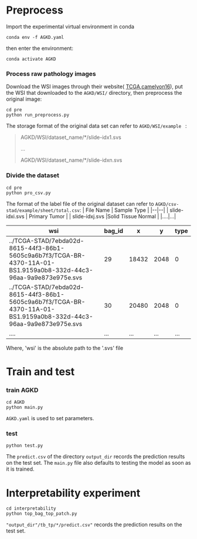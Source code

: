 # Preprocess

Import the experimental virtual environment in conda
```
conda env -f AGKD.yaml
```
then enter the environment:
```
conda activate AGKD
```

### Process raw pathology images

Download the WSI images through their website( [TCGA](https://portal.gdc.cancer.gov/analysis_page?app=Projects),[camelyon16](https://camelyon17.grand-challenge.org/Data/)), put the WSI that downloaded to the `AGKD/WSI/` directory, then preprocess the original image:
```
cd pre
python run_preprocess.py
```
The storage format of the original data set can refer to  `AGKD/WSI/example ` : 
> AGKD/WSI/dataset_name/\*/slide-idx1.svs
> 
> ...
> 
> AGKD/WSI/dataset_name/\*/slide-idxn.svs


  
### Divide the dataset
```
cd pre
python pro_csv.py
```

The format of the label file of the original dataset can refer to `AGKD/csv-stad/example/sheet/total.csv`:
| File Name | Sample Type |
|--|--|
| slide-idxi.svs | Primary Tumor |
| slide-idxj.svs |Solid Tissue Normal  |
|....|...|

| wsi | bag_id | x | y | type |
|-----|--------|---|---|------|
| ../TCGA-STAD/7ebda02d-8615-44f3-86b1-5605c9a6b7f3/TCGA-BR-4370-11A-01-BS1.9159a0b8-332d-44c3-96aa-9a9e873e975e.svs | 29 | 18432 | 2048 | 0 |
| ../TCGA-STAD/7ebda02d-8615-44f3-86b1-5605c9a6b7f3/TCGA-BR-4370-11A-01-BS1.9159a0b8-332d-44c3-96aa-9a9e873e975e.svs | 30 | 20480 | 2048 | 0 |
| .... | ... | ... | ... | ... |

Where, 'wsi' is the absolute path to the '.svs' file


# Train and test

### train AGKD

```
cd AGKD
python main.py
```
`AGKD.yaml` is used to set parameters.

### test
```
python test.py
```
The `predict.csv` of the directory `output_dir` records the prediction results on the test set.
The `main.py` file also defaults to testing the model as soon as it is trained.

# Interpretability experiment

```
cd interpretability
python top_bag_top_patch.py
```
`"output_dir"/tb_tp/*/predict.csv"` records the prediction results on the test set.
